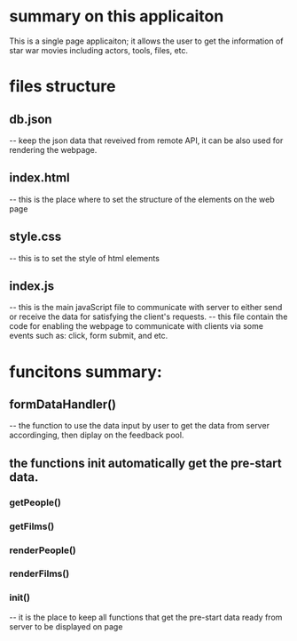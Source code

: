 # summary on this applicaiton
This is a single page applicaiton; it allows the user to get the 
information of star war movies including actors, tools, files, etc.  

# files structure
## db.json
-- keep the json data that reveived from remote API, it can be also used for rendering the webpage. 
## index.html
-- this is the place where to set the structure of the elements on the web page
## style.css
-- this is to set the style of html elements

## index.js
-- this is the main javaScript file to communicate with server to either send or receive the data for satisfying the client's requests. 
-- this file contain the code for enabling the webpage to communicate with clients via some events such as: click, form submit, and etc. 

# funcitons summary:
## formDataHandler()
-- the function to use the data input by user to get the data from server accordinging, then diplay on the feedback pool. 
## the functions init automatically get the pre-start data. 
### getPeople()
### getFilms()
### renderPeople()
### renderFilms()
### init()
-- it is the place to keep all functions that get the pre-start data ready from server to be displayed on page